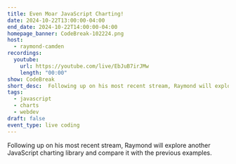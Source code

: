 ```yaml
---
title: Even Moar JavaScript Charting!
date: 2024-10-22T13:00:00-04:00
end_date: 2024-10-22T14:00:00-04:00
homepage_banner: CodeBreak-102224.png
host:
  - raymond-camden
recordings:
  youtube:
    url: https://youtube.com/live/EbJuB7irJMw
    length: "00:00"
show: CodeBreak
short_desc:  Following up on his most recent stream, Raymond will explore another JavaScript charting library and compare it with the previous examples.
tags:
  - javascript
  - charts
  - webdev
draft: false
event_type: live coding
---
```


Following up on his most recent stream, Raymond will explore another JavaScript charting library and compare it with the previous examples.
